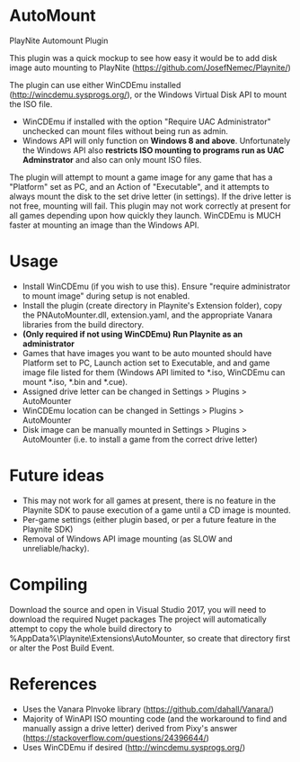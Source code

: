 # AutoMount
PlayNite Automount Plugin

This plugin was a quick mockup to see how easy it would be to add disk image auto mounting to PlayNite (https://github.com/JosefNemec/Playnite/)

The plugin can use either WinCDEmu installed (http://wincdemu.sysprogs.org/), or the Windows Virtual Disk API to mount the ISO file.
* WinCDEmu if installed with the option "Require UAC Administrator" unchecked can mount files without being run as admin.
* Windows API will only function on **Windows 8 and above**. Unfortunately the Windows API also **restricts ISO mounting to programs run as UAC Adminstrator** and also can only mount ISO files.

The plugin will attempt to mount a game image for any game that has a "Platform" set as PC, and an Action of "Executable", and it attempts to always mount the disk to the set drive letter (in settings). If the drive letter is not free, mounting will fail. This plugin may not work correctly at present for all games depending upon how quickly they launch. WinCDEmu is MUCH faster at mounting an image than the Windows API.

# Usage
* Install WinCDEmu (if you wish to use this). Ensure "require administrator to mount image" during setup is not enabled.
* Install the plugin (create directory in Playnite's Extension folder), copy the PNAutoMounter.dll, extension.yaml, and the appropriate Vanara libraries from the build directory. 
* **(Only required if not using WinCDEmu) Run Playnite as an administrator**
* Games that have images you want to be auto mounted should have Platform set to PC, Launch action set to Executable, and and game image file listed for them (Windows API limited to *.iso, WinCDEmu can mount *.iso, *.bin and *.cue).
* Assigned drive letter can be changed in Settings > Plugins > AutoMounter
* WinCDEmu location can be changed in Settings > Plugins > AutoMounter
* Disk image can be manually mounted in Settings > Plugins > AutoMounter (i.e. to install a game from the correct drive letter)

# Future ideas
* This may not work for all games at present, there is no feature in the Playnite SDK to pause execution of a game until a CD image is mounted.
* Per-game settings (either plugin based, or per a future feature in the Playnite SDK)
* Removal of Windows API image mounting (as SLOW and unreliable/hacky).

# Compiling
Download the source and open in Visual Studio 2017, you will need to download the required Nuget packages
The project will automatically attempt to copy the whole build directory to %AppData%\Playnite\Extensions\AutoMounter, so create that directory first or alter the Post Build Event. 


# References
* Uses the Vanara PInvoke library (https://github.com/dahall/Vanara/)
* Majority of WinAPI ISO mounting code (and the workaround to find and manually assign a drive letter) derived from Pixy's answer (https://stackoverflow.com/questions/24396644/)
* Uses WinCDEmu if desired (http://wincdemu.sysprogs.org/)
